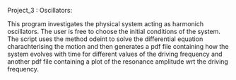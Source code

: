 Project_3 : Oscillators: 

This program investigates the physical system acting as harmonich oscillators. The user is free to choose the initial conditions of the system. The script uses the method odeint to solve the differential equation charachterising the motion and then generates a pdf file containing how the system evolves with time for different values of the driving frequency and another pdf file containing a plot of the resonance amplitude wrt the driving frequency. 
